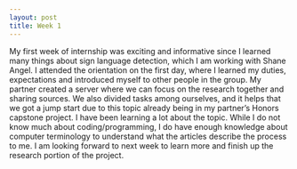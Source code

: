 ```yaml
---
layout: post
title: Week 1
---
```


My first week of internship was exciting and informative since I learned many things about sign language detection, which I am working with Shane Angel. I attended the orientation on the first day, where I learned my duties, expectations and introduced myself to other people in the group. My partner created a server where we can focus on the research together and sharing sources. We also divided tasks among ourselves, and it helps that we got a jump start due to this topic already being in my partner’s Honors capstone project. I have been learning a lot about the topic. While I do not know much about coding/programming, I do have enough knowledge about computer terminology to understand what the articles describe the process to me. I am looking forward to next week to learn more and finish up the research portion of the project.
